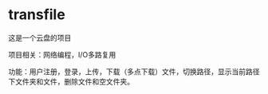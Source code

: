 # transfile


这是一个云盘的项目




项目相关：网络编程，I/O多路复用

功能：用户注册，登录，上传，下载（多点下载）文件，切换路径，显示当前路径下文件夹和文件，删除文件和空文件夹。
